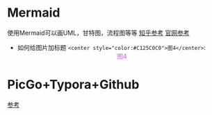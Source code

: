 # Mermaid
使用Mermaid可以画UML，甘特图，流程图等等
[知乎参考](https://zhuanlan.zhihu.com/p/172635547)
[官网参考](https://mermaid.js.org/syntax/flowchart.html)

- 如何给图片加标题
`<center style="color:#C125C0C0">图4</center>`: <center style="color:#C125C0C0">图4</center>

# PicGo+Typora+Github

[参考](https://zhuanlan.zhihu.com/p/168729465)